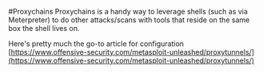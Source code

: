 #Proxychains
Proxychains is a handy way to leverage shells (such as via Meterpreter) to do other attacks/scans with tools that reside on the same box the shell lives on. 

Here's pretty much the go-to article for configuration [https://www.offensive-security.com/metasploit-unleashed/proxytunnels/](https://www.offensive-security.com/metasploit-unleashed/proxytunnels/) 